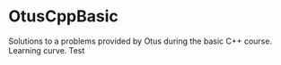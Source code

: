 # OtusCppBasic
Solutions to a problems provided by Otus during the basic C++ course. Learning curve. 
Test
